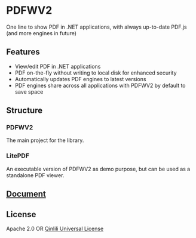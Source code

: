 # PDFWV2
One line to show PDF in .NET applications, with always up-to-date PDF.js (and more engines in future)  

## Features
- View/edit PDF in .NET applications  
- PDF on-the-fly without writing to local disk for enhanced security  
- Automatically updates PDF engines to latest versions  
- PDF engines share across all applications with PDFWV2 by default to save space  

## Structure
### PDFWV2
The main project for the library.  
### LitePDF
An executable version of PDFWV2 as demo purpose, but can be used as a standalone PDF viewer.  

## [Document](Document/README.md)


## License
Apache 2.0 OR [Qinlili Universal License](https://github.com/qinlili23333/QinliliUniversalLicense)  

